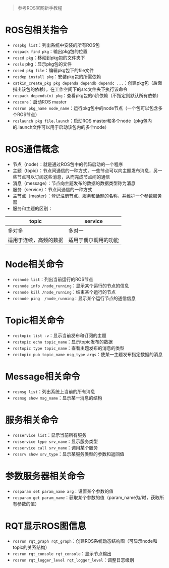 > 参考ROS官网新手教程

# ROS包相关指令

* `rospkg list`：列出系统中安装的所有ROS包
* `rospack find pkg`：输出pkg包的位置
* `roscd pkg`：移动到pkg包的文件夹下
* `rosls` pkg：显示pkg包的文件
* `rosed pkg file`：编辑pkg包下的file文件
* `rosdep install pkg`：安装pkg包的所需依赖
* `catkin_create_pkg pkg dependa dependb dependc ...`：创建pkg包（后面指出该包的依赖），在工作空间下的src文件夹下执行该命令
* `rospack depends(n) pkg`：查看pkg包的n阶依赖（不指定则默认所有依赖）
* `roscore`：启动ROS master
* `rosrun pkg_name node_name`：运行pkg包中的node节点（一个包可以包含多个ROS节点）
* `roslaunch pkg file.launch`：启动ROS master和多个node（pkg包内的.launch文件可以用于启动该包内的多个node）

# ROS通信概念

* 节点（node）：就是通过ROS包中的代码启动的一个程序
* 主题（topic）：节点间通信的一种方式，一些节点可以向主题发布消息，另一些节点可以订阅这些消息，从而完成节点间的通信
* 消息（message）：节点向主题发布的数据的数据类型称为消息
* 服务（service）：节点间通信的一种方式
* 主节点（master）：登记注册节点、服务和话题的名称，并维护一个参数服务器
* 服务和主题的区别：

| topic                  | service              |
| ---------------------- | -------------------- |
| 多对多                 | 多对一               |
| 适用于连续，高频的数据 | 适用于偶尔调用的功能 |

# Node相关命令

* `rosnode list`：列出当前运行的ROS节点
* `rosnode info /node_running`：显示某个运行的节点的信息
* `rosnode kill /node_running`：结束某个运行的节点
* `rosnode ping  /node_running`：显示某个运行节点的通信信息

# Topic相关命令

* `rostopic list -v`：显示当前发布和订阅的主题
* `rostopic echo topic_name`：显示topic发布的数据
* `rostopic type topic_name`：查看主题发布的消息的类型
* `rostopic pub topic_name msg_type args`：使某一主题发布指定数据的消息

# Message相关命令

* `rosmsg list`：列出系统上当前的所有消息
* `rosmsg show msg_name`：显示某一消息的结构

# 服务相关命令

* `rosservice list`：显示当前所有服务
* `rosservice type srv_name`：显示服务类型
* `rosservice call srv_name`：调用某个服务
* `rossrv show srv_type`：显示某服务类型的参数和返回值

# 参数服务器相关命令

* `rosparam set param_name arg`：设置某个参数的值
* `rosparam get param_name`：获取某个参数的值（param_name为/时，获取所有参数的值）

# RQT显示ROS图信息

* `rosrun rqt_graph rqt_graph`：创建ROS系统动态结构图（可显示node和topic的关系结构）
* `rosrun rqt_console rqt_console`：显示节点输出
* `rosrun rqt_logger_level rqt_logger_level`：调整日志级别